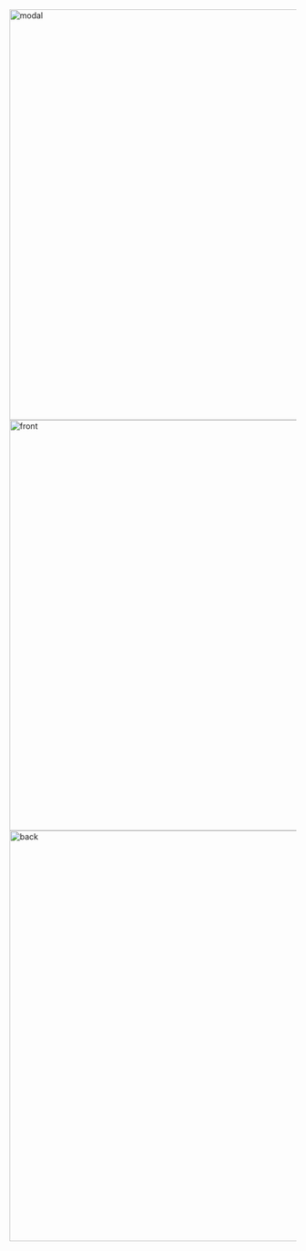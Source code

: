 <img width="1366" height="720" alt="modal" src="https://github.com/user-attachments/assets/9a5916f7-aed6-43d2-b5d8-869bb915bfdc" />
<img width="1366" height="720" alt="front" src="https://github.com/user-attachments/assets/7b43d1dc-115b-4487-8baa-78274fb3f724" />
<img width="1366" height="720" alt="back" src="https://github.com/user-attachments/assets/3289d534-31b7-4f61-9bff-d9fa72d16698" />
